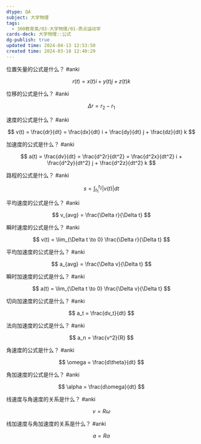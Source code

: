 ```yaml
---
dtype: QA
subject: 大学物理
tags:
  - 300教育类/03-大学物理/01-质点运动学
cards-deck: 大学物理::公式
dg-publish: true
updated time: 2024-04-13 12:53:50
created time: 2024-03-18 12:40:29
---
```


位置矢量的公式是什么？ #anki

$$ r(t) = x(t)i + y(t)j + z(t)k $$

位移的公式是什么？ #anki

$$ \Delta r = r_2 - r_1 $$

速度的公式是什么？ #anki

$$ v(t) = \frac{dr}{dt} = \frac{dx}{dt} i + \frac{dy}{dt} j + \frac{dz}{dt} k $$

加速度的公式是什么？ #anki

$$ a(t) = \frac{dv}{dt} = \frac{d^2r}{dt^2} = \frac{d^2x}{dt^2} i + \frac{d^2y}{dt^2} j + \frac{d^2z}{dt^2} k $$

路程的公式是什么？ #anki

$$ s = \int^{t_2}_{t_1} |v(t)| dt $$

平均速度的公式是什么？ #anki

$$ v_{avg} = \frac{\Delta r}{\Delta t} $$

瞬时速度的公式是什么？ #anki

$$ v(t) = \lim_{\Delta t \to 0} \frac{\Delta r}{\Delta t} $$

平均加速度的公式是什么？ #anki

$$ a_{avg} = \frac{\Delta v}{\Delta t} $$

瞬时加速度的公式是什么？ #anki

$$ a(t) = \lim_{\Delta t \to 0} \frac{\Delta v}{\Delta t} $$

切向加速度的公式是什么？ #anki

$$ a_t = \frac{dv_t}{dt} $$

法向加速度的公式是什么？ #anki

$$ a_n = \frac{v^2}{R} $$

角速度的公式是什么？ #anki

$$ \omega = \frac{d\theta}{dt} $$

角加速度的公式是什么？ #anki

$$ \alpha = \frac{d\omega}{dt} $$

线速度与角速度的关系是什么？ #anki

$$ v = R\omega $$

线加速度与角加速度的关系是什么？ #anki

$$ a = R\alpha $$

